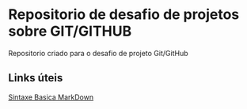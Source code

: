 # Repositorio de desafio de projetos sobre GIT/GITHUB
Repositorio criado para o desafio de projeto Git/GitHub
## Links úteis 
[Sintaxe Basica MarkDown](https://www.markdownguide.org/basic-syntax)
